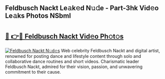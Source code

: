 ## Feldbusch Nackt Le𝚊k𝚎d N𝚞𝚍e - Part-3hk Vid𝚎o Le𝚊ks Photos NSbml

# <h2><a href="http://fb33cw.evod.top/?m=Feldbusch+Nackt">🔗 👉🔴 Feldbusch Nackt Vid𝚎o Ph𝚘t𝚘s</a></h2>

[![Feldbusch Nackt N𝚞d𝚎s](https://i.imgur.com/8V9OHl7.gif)](http://fb33cw.evod.top/?m=Feldbusch+Nackt)
Web celebrity Feldbusch Nackt and digital artist, renowned for posting dance and lifestyle content through solo and collaborative dance routines and short videos. Charismatic leader Feldbusch Nackt, admired for their vision, passion, and unwavering commitment to their cause. 

